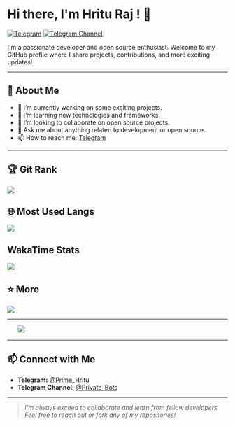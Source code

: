 # Hi there, I'm Hritu Raj ! 👋

[![Telegram](https://img.shields.io/badge/Telegram-Prime%20Hritu-red?logo=telegram)](https://t.me/Prime_Hritu) 
[![Telegram Channel](https://img.shields.io/badge/Channel-Private%20Bots-blue?logo=telegram)](https://t.me/Private_Bots)

I'm a passionate developer and open source enthusiast. Welcome to my GitHub profile where I share projects, contributions, and more exciting updates!

---

## 🚀 About Me

- 🔭 I’m currently working on some exciting projects.
- 🌱 I’m learning new technologies and frameworks.
- 👯 I’m looking to collaborate on open source projects.
- 💬 Ask me about anything related to development or open source.
- 📫 How to reach me: [Telegram](https://t.me/Prime_Hritu)

---

## 🏆 Git Rank

<picture>
  <source
    srcset="https://github-readme-stats.vercel.app/api?username=Prime-Hritu&show_icons=true&theme=onedark&card_width=330"
    media="(prefers-color-scheme: dark)"
  />
  <source
    srcset="https://github-readme-stats.vercel.app/api?username=Prime-Hritu&show_icons=true&card_width=330"
    media="(prefers-color-scheme: light), (prefers-color-scheme: no-preference)"
  />
  <img src="https://github-readme-stats.vercel.app/api?username=Prime-Hritu&show_icons=true&card_width=330" />
</picture>

## 🌐 Most Used Langs

<picture>
  <source
    srcset="https://github-readme-stats.vercel.app/api/top-langs/?username=Prime-Hritu&layout=donut&theme=onedark&card_width=200"
    media="(prefers-color-scheme: dark)"
  />
  <source
    srcset="https://github-readme-stats.vercel.app/api/top-langs/?username=Prime-Hritu&layout=donut&card_width=200"
    media="(prefers-color-scheme: light), (prefers-color-scheme: no-preference)"
  />
  <img src="https://github-readme-stats.vercel.app/api/top-langs/?username=Prime-Hritu&layout=donut&card_width=200" />
</picture>

## WakaTime Stats

<picture>
  <source
    srcset="https://github-readme-stats.vercel.app/api/wakatime?username=Prime_Hritu&theme=onedark"
    media="(prefers-color-scheme: dark)"
  />
  <source
    srcset="https://github-readme-stats.vercel.app/api/wakatime?username=Prime_Hritu"
    media="(prefers-color-scheme: light), (prefers-color-scheme: no-preference)"
  />
  <img src="https://github-readme-stats.vercel.app/api/wakatime?username=Prime_Hritu" />
</picture>


## ⭐ More

<picture>
  <source
    srcset="https://github-widgetbox.vercel.app/api/profile?username=Prime-Hritu&data=followers%2Crepositories%2Cstars%2Ccommits&theme=oblivion"
    media="(prefers-color-scheme: dark)"
  />
  <source
    srcset="https://github-widgetbox.vercel.app/api/profile?username=Prime-Hritu&data=followers%2Crepositories%2Cstars%2Ccommits&theme=default"
    media="(prefers-color-scheme: light), (prefers-color-scheme: no-preference)"
  />
  <img src="https://github-widgetbox.vercel.app/api/profile?username=Prime-Hritu&data=followers%2Crepositories%2Cstars%2Ccommits&theme=default" />
</picture>

---

<div>
  ‎ ‎ ‎ ‎ ‎‎‎ ‎‎<picture>
    <source
      srcset="https://skillicons.dev/icons?i=html%2Cjs%2Cpython%2Ccss%2Cvscode%2Cnodejs%2Cmongodb%2Cbash%2Cphp%2Clinux&theme=dark&perline=5"
      media="(prefers-color-scheme: dark)"
    />
    <source
      srcset="https://skillicons.dev/icons?i=html%2Cjs%2Cpython%2Ccss%2Cvscode%2Cnodejs%2Cmongodb%2Cbash%2Cphp%2Clinux&theme=light&perline=5"
      media="(prefers-color-scheme: light), (prefers-color-scheme: no-preference)"
    />
    <img src="https://skillicons.dev/icons?i=html%2Cjs%2Cpython%2Ccss%2Cvscode%2Cnodejs%2Cmongodb%2Cbash%2Cphp%2Clinux&theme=light&perline=5" />
  </picture>
</div>


---

## 📫 Connect with Me

- **Telegram:** [@Prime_Hritu](https://t.me/Prime_Hritu)
- **Telegram Channel:** [@Private_Bots](https://t.me/Private_Bots)

---

> *I'm always excited to collaborate and learn from fellow developers. Feel free to reach out or fork any of my repositories!*
